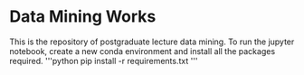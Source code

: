 # Data Mining Works
This is the repository of postgraduate lecture data mining.
To run the jupyter notebook, create a new conda environment and install all the packages required.
'''python
pip install -r requirements.txt
'''
